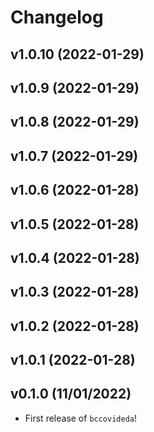 # Changelog

<!--next-version-placeholder-->

## v1.0.10 (2022-01-29)


## v1.0.9 (2022-01-29)


## v1.0.8 (2022-01-29)


## v1.0.7 (2022-01-29)


## v1.0.6 (2022-01-28)


## v1.0.5 (2022-01-28)


## v1.0.4 (2022-01-28)


## v1.0.3 (2022-01-28)


## v1.0.2 (2022-01-28)


## v1.0.1 (2022-01-28)


## v0.1.0 (11/01/2022)

- First release of `bccovideda`!